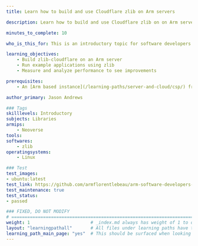 ```yaml
---
title: Learn how to build and use Cloudflare zlib on Arm servers

description: Learn how to build and use Cloudflare zlib on on Arm servers

minutes_to_complete: 10

who_is_this_for: This is an introductory topic for software developers to learn how to to build and use Cloudflare zlib on Arm servers.

learning_objectives:
    - Build zlib-cloudflare on an Arm server
    - Run example applications using zlib
    - Measure and analyze performance to see improvements

prerequisites:
    - An [Arm based instance](/learning-paths/server-and-cloud/csp/) from an appropriate cloud service provider running `Ubuntu 20.04` or `Ubuntu 22.04`.

author_primary: Jason Andrews

### Tags
skilllevels: Introductory
subjects: Libraries
armips:
    - Neoverse
tools:
softwares:
    - zlib
operatingsystems:
    - Linux

### Test
test_images:
- ubuntu:latest
test_link: https://github.com/armflorentlebeau/arm-software-developers-ads/actions/runs/3540052189
test_maintenance: true
test_status:
- passed

### FIXED, DO NOT MODIFY
# ================================================================================
weight: 1                       # _index.md always has weight of 1 to order correctly
layout: "learningpathall"       # All files under learning paths have this same wrapper
learning_path_main_page: "yes"  # This should be surfaced when looking for related content. Only set for _index.md of learning path content.
---
```

